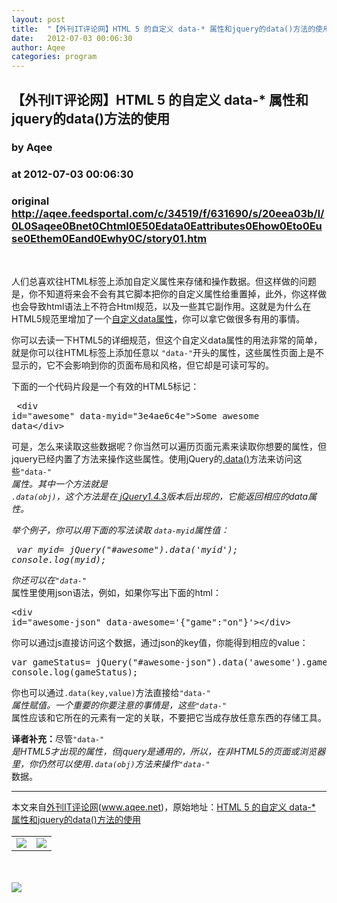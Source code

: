```yaml
---
layout: post
title:  "【外刊IT评论网】HTML 5 的自定义 data-* 属性和jquery的data()方法的使用"
date:   2012-07-03 00:06:30
author: Aqee
categories: program
---
```


## 【外刊IT评论网】HTML 5 的自定义 data-* 属性和jquery的data()方法的使用
### by Aqee
### at 2012-07-03 00:06:30
### original <http://aqee.feedsportal.com/c/34519/f/631690/s/20eea03b/l/0L0Saqee0Bnet0Chtml0E50Edata0Eattributes0Ehow0Eto0Euse0Ethem0Eand0Ewhy0C/story01.htm>

<br><p>人们总喜欢往HTML标签上添加自定义属性来存储和操作数据。但这样做的问题是，你不知道将来会不会有其它脚本把你的自定义属性给重置掉，<span></span>此外，你这样做也会导致html语法上不符合Html规范，以及一些其它副作用。这就是为什么在HTML5规范里增加了一个<a href="http://dev.w3.org/html5/spec/global-attributes.html#embedding-custom-non-visible-data-with-the-data-attributes">自定义data属性</a>，你可以拿它做很多有用的事情。</p> <p>你可以去读一下HTML5的详细规范，但这个自定义data属性的用法非常的简单，就是你可以往HTML标签上添加任意以 <code>"data-"</code>开头的属性，这些属性页面上是不显示的，它不会影响到你的页面布局和风格，但它却是可读可写的。</p> <p>下面的一个代码片段是一个有效的HTML5标记：</p> <pre> &lt;div id=&quot;awesome&quot; data-myid=&quot;3e4ae6c4e&quot;&gt;Some awesome data&lt;/div&gt;</pre> <p>可是，怎么来读取这些数据呢？你当然可以遍历页面元素来读取你想要的属性，但jquery已经内置了方法来操作这些属性。使用jQuery的<a href="http://api.jquery.com/data/">.data()</a>方法来访问这些<code>"data-*" </code>属性。其中一个方法就是<code> .data(obj)</code>，这个方法是在<a href="http://api.jquery.com/category/version/1.4.3/"> jQuery1.4.3</a>版本后出现的，它能返回相应的data属性。</p> <p>举个例子，你可以用下面的写法读取 <code>data-myid</code>属性值：</p> <pre> var myid= jQuery("#awesome").data('myid'); console.log(myid);</pre> <p>你还可以在<code>"data-*" </code>属性里使用json语法，例如，如果你写出下面的html：</p> <pre>&lt;div id=&quot;awesome-json&quot; data-awesome=&#39;{&quot;game&quot;:&quot;on&quot;}&#39;&gt;&lt;/div&gt;</pre> <p>你可以通过js直接访问这个数据，通过json的key值，你能得到相应的value：</p> <pre>var gameStatus= jQuery("#awesome-json").data('awesome').game; console.log(gameStatus);</pre> <p>你也可以通过<code>.data(key,value)</code>方法直接给<code>"data-*" </code>属性赋值。一个重要的你要注意的事情是，这些<code>"data-*" </code>属性应该和它所在的元素有一定的关联，不要把它当成存放任意东西的存储工具。</p> <p><strong>译者补充：</strong>尽管<code>"data-*" </code>是HTML5才出现的属性，但jquery是通用的，所以，在非HTML5的页面或浏览器里，你仍然可以使用<code>.data(obj)</code>方法来操作<code>"data-*" </code>数据。</p> <hr>本文来自<a href="http://www.aqee.net">外刊IT评论网</a>(<a href="http://www.aqee.net">www.aqee.net</a>)，原始地址：<a href="http://www.aqee.net/html-5-data-attributes-how-to-use-them-and-why/" rel="bookmark">HTML 5 的自定义 data-* 属性和jquery的data()方法的使用</a><br><img width="1" height="1" src="http://aqee.feedsportal.com/c/34519/f/631690/s/20eea03b/mf.gif" border="0"><div><table border="0"><tr><td valign="middle"><a href="http://share.feedsportal.com/viral/sendEmail.cfm?lang=en&amp;title=%E3%80%90%E5%A4%96%E5%88%8AIT%E8%AF%84%E8%AE%BA%E7%BD%91%E3%80%91HTML+5+%E7%9A%84%E8%87%AA%E5%AE%9A%E4%B9%89+data-*+%E5%B1%9E%E6%80%A7%E5%92%8Cjquery%E7%9A%84data%28%29%E6%96%B9%E6%B3%95%E7%9A%84%E4%BD%BF%E7%94%A8&amp;link=http%3A%2F%2Fwww.aqee.net%2Fhtml-5-data-attributes-how-to-use-them-and-why%2F"><img src="http://res3.feedsportal.com/images/emailthis2.gif" border="0"></a></td><td valign="middle"><a href="http://res.feedsportal.com/viral/bookmark.cfm?title=%E3%80%90%E5%A4%96%E5%88%8AIT%E8%AF%84%E8%AE%BA%E7%BD%91%E3%80%91HTML+5+%E7%9A%84%E8%87%AA%E5%AE%9A%E4%B9%89+data-*+%E5%B1%9E%E6%80%A7%E5%92%8Cjquery%E7%9A%84data%28%29%E6%96%B9%E6%B3%95%E7%9A%84%E4%BD%BF%E7%94%A8&amp;link=http%3A%2F%2Fwww.aqee.net%2Fhtml-5-data-attributes-how-to-use-them-and-why%2F"><img src="http://res3.feedsportal.com/images/bookmark.gif" border="0"></a></td></tr></table></div><br><br><a href="http://da.feedsportal.com/r/138509802297/u/0/f/631690/c/34519/s/20eea03b/a2.htm"><img src="http://da.feedsportal.com/r/138509802297/u/0/f/631690/c/34519/s/20eea03b/a2.img" border="0"></a><img width="1" height="1" src="http://pi.feedsportal.com/r/138509802297/u/0/f/631690/c/34519/s/20eea03b/a2t.img" border="0"><img src="http://www1.feedsky.com/t1/657068683/aqee-net/feedsky/s.gif?r=http://aqee.feedsportal.com/c/34519/f/631690/s/20eea03b/l/0L0Saqee0Bnet0Chtml0E50Edata0Eattributes0Ehow0Eto0Euse0Ethem0Eand0Ewhy0C/story01.htm" border="0" height="0" width="0">